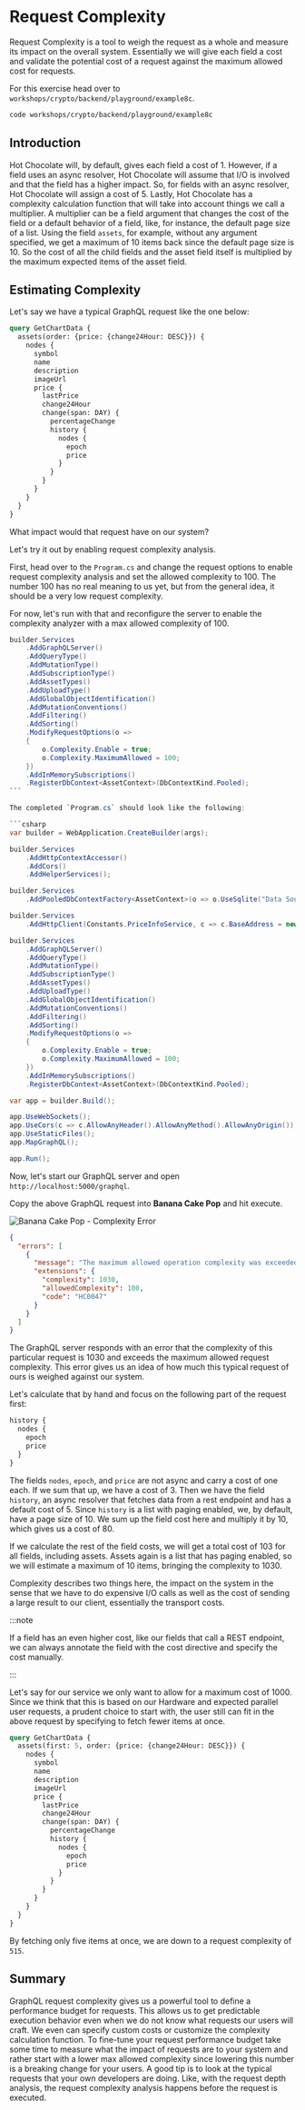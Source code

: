 # Request Complexity

Request Complexity is a tool to weigh the request as a whole and measure its impact on the overall system. Essentially we will give each field a cost and validate the potential cost of a request against the maximum allowed cost for requests.

For this exercise head over to `workshops/crypto/backend/playground/example8c`.

```bash
code workshops/crypto/backend/playground/example8c
```

## Introduction

Hot Chocolate will, by default, gives each field a cost of 1. However, if a field uses an async resolver, Hot Chocolate will assume that I/O is involved and that the field has a higher impact. So, for fields with an async resolver, Hot Chocolate will assign a cost of 5. Lastly, Hot Chocolate has a complexity calculation function that will take into account things we call a multiplier. A multiplier can be a field argument that changes the cost of the field or a default behavior of a field, like, for instance, the default page size of a list. Using the field `assets`, for example, without any argument specified, we get a maximum of 10 items back since the default page size is 10. So the cost of all the child fields and the asset field itself is multiplied by the maximum expected items of the asset field.

## Estimating Complexity

Let's say we have a typical GraphQL request like the one below:

```graphql
query GetChartData {
  assets(order: {price: {change24Hour: DESC}}) {
    nodes {
      symbol
      name
      description
      imageUrl
      price {
        lastPrice
        change24Hour
        change(span: DAY) {
          percentageChange
          history {
            nodes {
              epoch
              price
            }
          }
        }
      }
    }
  }
}
```

What impact would that request have on our system?

Let's try it out by enabling request complexity analysis.

First, head over to the `Program.cs` and change the request options to enable request complexity analysis and set the allowed complexity to 100. The number 100 has no real meaning to us yet, but from the general idea, it should be a very low request complexity.

For now, let's run with that and reconfigure the server to enable the complexity analyzer with a max allowed complexity of 100.

````csharp
builder.Services
    .AddGraphQLServer()
    .AddQueryType()
    .AddMutationType()
    .AddSubscriptionType()
    .AddAssetTypes()
    .AddUploadType()
    .AddGlobalObjectIdentification()
    .AddMutationConventions()
    .AddFiltering()
    .AddSorting()
    .ModifyRequestOptions(o =>
    {
        o.Complexity.Enable = true;
        o.Complexity.MaximumAllowed = 100;
    })
    .AddInMemorySubscriptions()
    .RegisterDbContext<AssetContext>(DbContextKind.Pooled);
```

The completed `Program.cs` should look like the following:

```csharp
var builder = WebApplication.CreateBuilder(args);

builder.Services
    .AddHttpContextAccessor()
    .AddCors()
    .AddHelperServices();

builder.Services
    .AddPooledDbContextFactory<AssetContext>(o => o.UseSqlite("Data Source=assets.db"));

builder.Services
    .AddHttpClient(Constants.PriceInfoService, c => c.BaseAddress = new("https://ccc-workshop-eu-functions.azurewebsites.net"));

builder.Services
    .AddGraphQLServer()
    .AddQueryType()
    .AddMutationType()
    .AddSubscriptionType()
    .AddAssetTypes()
    .AddUploadType()
    .AddGlobalObjectIdentification()
    .AddMutationConventions()
    .AddFiltering()
    .AddSorting()
    .ModifyRequestOptions(o =>
    {
        o.Complexity.Enable = true;
        o.Complexity.MaximumAllowed = 100;
    })
    .AddInMemorySubscriptions()
    .RegisterDbContext<AssetContext>(DbContextKind.Pooled);

var app = builder.Build();

app.UseWebSockets();
app.UseCors(c => c.AllowAnyHeader().AllowAnyMethod().AllowAnyOrigin());
app.UseStaticFiles();
app.MapGraphQL();

app.Run();
````

Now, let's start our GraphQL server and open `http://localhost:5000/graphql`.

Copy the above GraphQL request into **Banana Cake Pop** and hit execute.

![Banana Cake Pop - Complexity Error](../images/example8a-bcp1.png)

```json
{
  "errors": [
    {
      "message": "The maximum allowed operation complexity was exceeded.",
      "extensions": {
        "complexity": 1030,
        "allowedComplexity": 100,
        "code": "HC0047"
      }
    }
  ]
}
```

The GraphQL server responds with an error that the complexity of this particular request is 1030 and exceeds the maximum allowed request complexity. This error gives us an idea of how much this typical request of ours is weighed against our system.

Let's calculate that by hand and focus on the following part of the request first:

```graphql
history {
  nodes {
    epoch
    price
  }
}
```

The fields `nodes`, `epoch`, and `price` are not async and carry a cost of one each. If we sum that up, we have a cost of 3. Then we have the field `history`, an async resolver that fetches data from a rest endpoint and has a default cost of 5. Since `history` is a list with paging enabled, we, by default, have a page size of 10. We sum up the field cost here and multiply it by 10, which gives us a cost of 80.

If we calculate the rest of the field costs, we will get a total cost of 103 for all fields, including assets. Assets again is a list that has paging enabled, so we will estimate a maximum of 10 items, bringing the complexity to 1030.

Complexity describes two things here, the impact on the system in the sense that we have to do expensive I/O calls as well as the cost of sending a large result to our client, essentially the transport costs.

:::note

If a field has an even higher cost, like our fields that call a REST endpoint, we can always annotate the field with the cost directive and specify the cost manually.

:::

Let's say for our service we only want to allow for a maximum cost of 1000. Since we think that this is based on our Hardware and expected parallel user requests, a prudent choice to start with, the user still can fit in the above request by specifying to fetch fewer items at once.

```graphql
query GetChartData {
  assets(first: 5, order: {price: {change24Hour: DESC}}) {
    nodes {
      symbol
      name
      description
      imageUrl
      price {
        lastPrice
        change24Hour
        change(span: DAY) {
          percentageChange
          history {
            nodes {
              epoch
              price
            }
          }
        }
      }
    }
  }
}
```

By fetching only five items at once, we are down to a request complexity of `515`.

## Summary

GraphQL request complexity gives us a powerful tool to define a performance budget for requests. This allows us to get predictable execution behavior even when we do not know what requests our users will craft. We even can specify custom costs or customize the complexity calculation function. To fine-tune your request performance budget take some time to measure what the impact of requests are to your system and rather start with a lower max allowed complexity since lowering this number is a breaking change for your users. A good tip is to look at the typical requests that your own developers are doing. Like, with the request depth analysis, the request complexity analysis happens before the request is executed.
